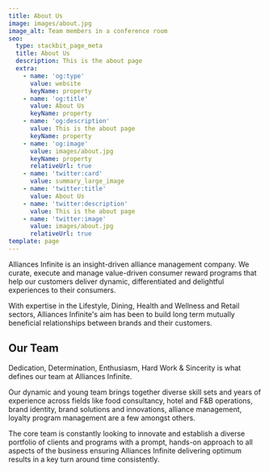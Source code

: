 ```yaml
---
title: About Us
image: images/about.jpg
image_alt: Team members in a conference room
seo:
  type: stackbit_page_meta
  title: About Us
  description: This is the about page
  extra:
    - name: 'og:type'
      value: website
      keyName: property
    - name: 'og:title'
      value: About Us
      keyName: property
    - name: 'og:description'
      value: This is the about page
      keyName: property
    - name: 'og:image'
      value: images/about.jpg
      keyName: property
      relativeUrl: true
    - name: 'twitter:card'
      value: summary_large_image
    - name: 'twitter:title'
      value: About Us
    - name: 'twitter:description'
      value: This is the about page
    - name: 'twitter:image'
      value: images/about.jpg
      relativeUrl: true
template: page
---
```

Alliances Infinite is an insight-driven alliance management company. We curate, execute and manage value-driven consumer reward programs that help our customers deliver dynamic, differentiated and delightful experiences to their consumers.

With expertise in the Lifestyle, Dining, Health and Wellness and Retail sectors, Alliances Infinite's aim has been to build long term mutually beneficial relationships between brands and their customers.

## Our Team

Dedication, Determination, Enthusiasm, Hard Work & Sincerity is what defines our team at Alliances Infinite.

Our dynamic and young team brings together diverse skill sets and years of experience across fields like food consultancy, hotel and F\&B operations, brand identity, brand solutions and innovations, alliance management, loyalty program management are a few amongst others.

The core team is constantly looking to innovate and establish a diverse portfolio of clients and programs with a prompt, hands-on approach to all aspects of the business ensuring Alliances Infinite delivering optimum results in a key turn around time consistently.
